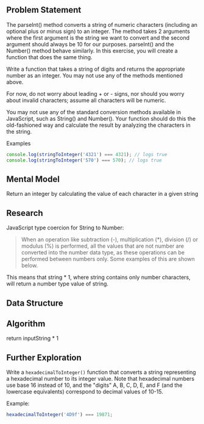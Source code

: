 ## Problem Statement

The parseInt() method converts a string of numeric characters (including an optional plus or minus sign) to an integer. The method takes 2 arguments where the first argument is the string we want to convert and the second argument should always be 10 for our purposes. parseInt() and the Number() method behave similarly. In this exercise, you will create a function that does the same thing.

Write a function that takes a string of digits and returns the appropriate number as an integer. You may not use any of the methods mentioned above.

For now, do not worry about leading + or - signs, nor should you worry about invalid characters; assume all characters will be numeric.

You may not use any of the standard conversion methods available in JavaScript, such as String() and Number(). Your function should do this the old-fashioned way and calculate the result by analyzing the characters in the string.

Examples

```javascript
console.log(stringToInteger('4321') === 4321); // logs true
console.log(stringToInteger('570') === 570); // logs true
```

## Mental Model

Return an integer by calculating the value of each character in a given string

## Research

JavaScript type coercion for String to Number:

> When an operation like subtraction (-), multiplication (\*), division (/) or modulus (%) is performed, all the values that are not number are converted into the number data type, as these operations can be performed between numbers only. Some examples of this are shown below.

This means that string \* 1, where string contains only number characters, will return a number type value of string.

## Data Structure

## Algorithm

return inputString \* 1

## Further Exploration

Write a `hexadecimalToInteger()` function that converts a string representing a hexadecimal number to its integer value. Note that hexadecimal numbers use base 16 instead of 10, and the "digits" A, B, C, D, E, and F (and the lowercase equivalents) correspond to decimal values of 10-15.

Example:

```javascript
hexadecimalToInteger('4D9f') === 19871;
```
